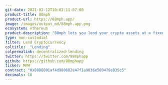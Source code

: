 ```yaml
---
git-date: 2021-02-12T10:02:11-07:00
product-title: 88mph
product-url: https://88mph.app/
image: /images/output_md/88mph.app.png
ecosystem: ethereum
product-description: "88mph lets you lend your crypto assets at a fixed interest rate. [Interview with 88mph team](/88mph)"
type: non-custodial
filter: Lend Cryptocurrency
coltitle:  "Lending"
colpermalink: decentralized-lending
twitter: https://twitter.com/88mphapp
github: https://github.com/88mphapp
ticker: MPH
contract: "0x8888801af4d980682e47f1a9036e589479e835c5"
decimals: 18
---
```

